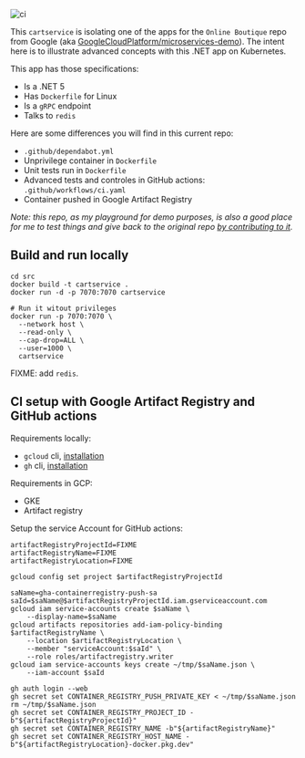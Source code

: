 ![ci](https://github.com/mathieu-benoit/cartservice/workflows/ci/badge.svg?branch=main)

This `cartservice` is isolating one of the apps for the `Online Boutique` repo from Google (aka [GoogleCloudPlatform/microservices-demo](https://github.com/GoogleCloudPlatform/microservices-demo)). The intent here is to illustrate advanced concepts with this .NET app on Kubernetes.

This app has those specifications:
- Is a .NET 5
- Has `Dockerfile` for Linux
- Is a `gRPC` endpoint
- Talks to `redis`

Here are some differences you will find in this current repo:
- `.github/dependabot.yml`
- Unprivilege container in `Dockerfile`
- Unit tests run in `Dockerfile`
- Advanced tests and controles in GitHub actions: `.github/workflows/ci.yaml`
- Container pushed in Google Artifact Registry

_Note: this repo, as my playground for demo purposes, is also a good place for me to test things and give back to the original repo [by contributing to it](https://github.com/GoogleCloudPlatform/microservices-demo/pulls?q=is%3Apr+author%3Amathieu-benoit)._

## Build and run locally

```
cd src
docker build -t cartservice .
docker run -d -p 7070:7070 cartservice

# Run it witout privileges
docker run -p 7070:7070 \
  --network host \
  --read-only \
  --cap-drop=ALL \
  --user=1000 \
  cartservice
```

FIXME: add `redis`.

## CI setup with Google Artifact Registry and GitHub actions

Requirements locally:
- `gcloud` cli, [installation](https://cloud.google.com/sdk/docs/install)
- `gh` cli, [installation](https://github.com/cli/cli#installation)

Requirements in GCP:
- GKE
- Artifact registry

Setup the service Account for GitHub actions:
```
artifactRegistryProjectId=FIXME
artifactRegistryName=FIXME
artifactRegistryLocation=FIXME

gcloud config set project $artifactRegistryProjectId

saName=gha-containerregistry-push-sa
saId=$saName@$artifactRegistryProjectId.iam.gserviceaccount.com
gcloud iam service-accounts create $saName \
    --display-name=$saName
gcloud artifacts repositories add-iam-policy-binding $artifactRegistryName \
    --location $artifactRegistryLocation \
    --member "serviceAccount:$saId" \
    --role roles/artifactregistry.writer
gcloud iam service-accounts keys create ~/tmp/$saName.json \
    --iam-account $saId

gh auth login --web
gh secret set CONTAINER_REGISTRY_PUSH_PRIVATE_KEY < ~/tmp/$saName.json
rm ~/tmp/$saName.json
gh secret set CONTAINER_REGISTRY_PROJECT_ID -b"${artifactRegistryProjectId}"
gh secret set CONTAINER_REGISTRY_NAME -b"${artifactRegistryName}"
gh secret set CONTAINER_REGISTRY_HOST_NAME -b"${artifactRegistryLocation}-docker.pkg.dev"
```